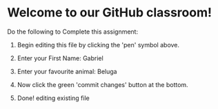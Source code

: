 # Welcome to our GitHub classroom!

Do the following to Complete this assignment:

1. Begin editing this file by clicking the 'pen' symbol above.

2. Enter your First Name: Gabriel

3. Enter your favourite animal: Beluga

4. Now click the green 'commit changes' button at the bottom.

5. Done!
editing existing file
